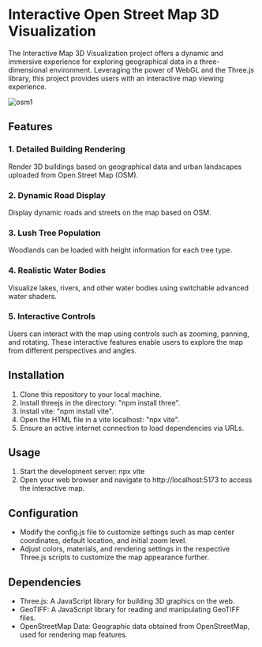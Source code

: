 # Interactive Open Street Map 3D Visualization

The Interactive Map 3D Visualization project offers a dynamic and immersive experience for exploring geographical data in a three-dimensional environment. Leveraging the power of WebGL and the Three.js library, this project provides users with an interactive map viewing experience.

![osm1](https://github.com/MollyLovses/OSM-3D-Viewer/assets/96005820/3c417af9-180c-498b-970f-2c7a1e152cee)

## Features

### 1. Detailed Building Rendering
Render 3D buildings based on geographical data and urban landscapes uploaded from Open Street Map (OSM).

### 2. Dynamic Road Display
Display dynamic roads and streets on the map based on OSM.

### 3. Lush Tree Population
Woodlands can be loaded with height information for each tree type.

### 4. Realistic Water Bodies
Visualize lakes, rivers, and other water bodies using switchable advanced water shaders.

### 5. Interactive Controls
Users can interact with the map using controls such as zooming, panning, and rotating. These interactive features enable users to explore the map from different perspectives and angles.

## Installation

1. Clone this repository to your local machine.
2. Install threejs in the directory: "npm install three".
3. Install vite: "npm install vite".
4. Open the HTML file in a vite localhost: "npx vite".
5. Ensure an active internet connection to load dependencies via URLs.

## Usage

1. Start the development server: npx vite
2. Open your web browser and navigate to http://localhost:5173 to access the interactive map.

## Configuration

- Modify the config.js file to customize settings such as map center coordinates, default location, and initial zoom level.
- Adjust colors, materials, and rendering settings in the respective Three.js scripts to customize the map appearance further.

## Dependencies

- Three.js: A JavaScript library for building 3D graphics on the web.
- GeoTIFF: A JavaScript library for reading and manipulating GeoTIFF files.
- OpenStreetMap Data: Geographic data obtained from OpenStreetMap, used for rendering map features.
